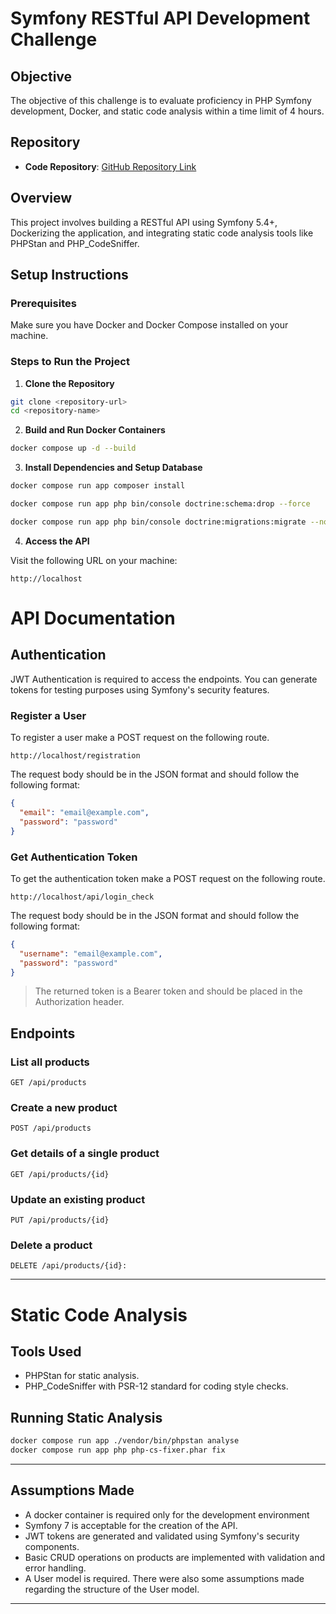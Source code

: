 # Symfony RESTful API Development Challenge

## Objective

The objective of this challenge is to evaluate proficiency in PHP Symfony development, Docker, and static code analysis within a time limit of 4 hours.

## Repository

- **Code Repository**: [GitHub Repository Link](https://github.com/ahmed-cmyk/symfony_products_api)

## Overview

This project involves building a RESTful API using Symfony 5.4+, Dockerizing the application, and integrating static code analysis tools like PHPStan and PHP_CodeSniffer.

## Setup Instructions

### Prerequisites

Make sure you have Docker and Docker Compose installed on your machine.

### Steps to Run the Project

1. **Clone the Repository**

```bash
git clone <repository-url>
cd <repository-name>
```

2. **Build and Run Docker Containers**

```bash
docker compose up -d --build
```

3. **Install Dependencies and Setup Database**

```bash
docker compose run app composer install

docker compose run app php bin/console doctrine:schema:drop --force

docker compose run app php bin/console doctrine:migrations:migrate --no-interaction
```

4. **Access the API**

Visit the following URL on your machine:

```
http://localhost
```

# API Documentation

## Authentication

JWT Authentication is required to access the endpoints. You can generate tokens for testing purposes using Symfony's security features.

### Register a User

To register a user make a POST request on the following route.

```
http://localhost/registration
```

The request body should be in the JSON format and should follow the following format:

```json
{
  "email": "email@example.com",
  "password": "password"
}
```

### Get Authentication Token

To get the authentication token make a POST request on the following route.

```
http://localhost/api/login_check
```

The request body should be in the JSON format and should follow the following format:

```json
{
  "username": "email@example.com",
  "password": "password"
}
```

> The returned token is a Bearer token and should be placed in the Authorization header.

## Endpoints

### List all products

```
GET /api/products
```

### Create a new product

```
POST /api/products
```

### Get details of a single product

```
GET /api/products/{id}
```

### Update an existing product

```
PUT /api/products/{id}
```

### Delete a product

```
DELETE /api/products/{id}:
```

---

# Static Code Analysis

## Tools Used

- PHPStan for static analysis.
- PHP_CodeSniffer with PSR-12 standard for coding style checks.

## Running Static Analysis

```bash
docker compose run app ./vendor/bin/phpstan analyse
docker compose run app php php-cs-fixer.phar fix
```

---

## Assumptions Made

- A docker container is required only for the development environment
- Symfony 7 is acceptable for the creation of the API.
- JWT tokens are generated and validated using Symfony's security components.
- Basic CRUD operations on products are implemented with validation and error handling.
- A User model is required. There were also some assumptions made regarding the structure of the User model.

---
